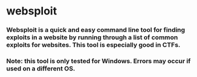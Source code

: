 # websploit
### Websploit is a quick and easy command line tool for finding exploits in a website by running through a list of common exploits for websites. This tool is especially good in CTFs. 
### **Note: this tool is only tested for Windows. Errors may occur if used on a different OS.**
